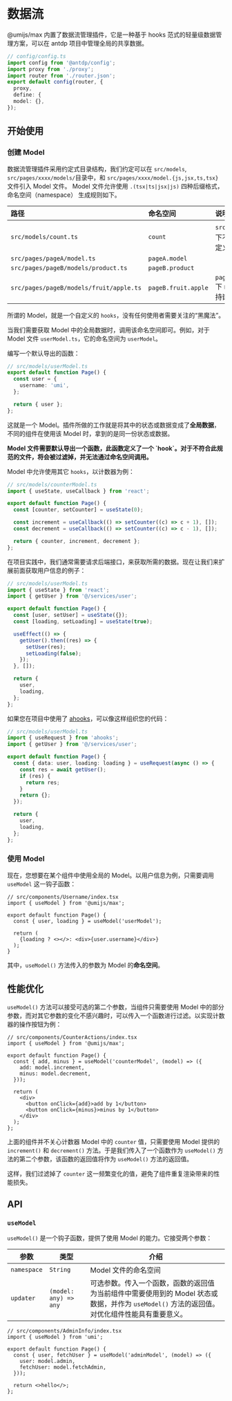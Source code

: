 # 数据流
@umijs/max 内置了数据流管理插件，它是一种基于 hooks 范式的轻量级数据管理方案，可以在 antdp 项目中管理全局的共享数据。

```ts
// config/config.ts
import config from '@antdp/config';
import proxy from './proxy';
import router from './router.json';
export default config(router, {
  proxy,
  define: {
  model: {},
});
```
## 开始使用

### 创建 Model

数据流管理插件采用约定式目录结构，我们约定可以在 `src/models`, `src/pages/xxxx/models/`目录中，和 `src/pages/xxxx/model.{js,jsx,ts,tsx}` 文件引入 Model 文件。 Model 文件允许使用 `.(tsx|ts|jsx|js)` 四种后缀格式，命名空间（namespace） 生成规则如下。

| 路径 | 命名空间 | 说明 |
| :--- |:--- | :--- |
| `src/models/count.ts` | `count` | `src/models` 目录下不支持目录嵌套定义 model |
| `src/pages/pageA/model.ts` | `pageA.model` |  |
| `src/pages/pageB/models/product.ts` | `pageB.product` |  |
| `src/pages/pageB/models/fruit/apple.ts` | `pageB.fruit.apple` |  `pages/xxx/models` 下 model 定义支持嵌套定义 |

所谓的 Model，就是一个自定义的 `hooks`，没有任何使用者需要关注的“黑魔法”。

当我们需要获取 Model 中的全局数据时，调用该命名空间即可。例如，对于 Model 文件 `userModel.ts`，它的命名空间为 `userModel`。

编写一个默认导出的函数：

```ts
// src/models/userModel.ts
export default function Page() {
  const user = {
    username: 'umi',
  };

  return { user };
};
```

这就是一个 Model。插件所做的工作就是将其中的状态或数据变成了**全局数据**，不同的组件在使用该 Model 时，拿到的是同一份状态或数据。

<strong>
Model 文件需要默认导出一个函数，此函数定义了一个 `hook`。对于不符合此规范的文件，将会被过滤掉，并无法通过命名空间调用。
</strong>

Model 中允许使用其它 `hooks`，以计数器为例：

```ts
// src/models/counterModel.ts
import { useState, useCallback } from 'react';

export default function Page() {
  const [counter, setCounter] = useState(0);

  const increment = useCallback(() => setCounter((c) => c + 1), []);
  const decrement = useCallback(() => setCounter((c) => c - 1), []);

  return { counter, increment, decrement };
};
```

在项目实践中，我们通常需要请求后端接口，来获取所需的数据。现在让我们来扩展前面获取用户信息的例子：

```ts
// src/models/userModel.ts
import { useState } from 'react';
import { getUser } from '@/services/user';

export default function Page() {
  const [user, setUser] = useState({});
  const [loading, setLoading] = useState(true);

  useEffect(() => {
    getUser().then((res) => {
      setUser(res);
      setLoading(false);
    });
  }, []);

  return {
    user,
    loading,
  };
};
```

如果您在项目中使用了 [ahooks](https://ahooks.js.org)，可以像这样组织您的代码：

```ts
// src/models/userModel.ts
import { useRequest } from 'ahooks';
import { getUser } from '@/services/user';

export default function Page() {
  const { data: user, loading: loading } = useRequest(async () => {
    const res = await getUser();
    if (res) {
      return res;
    }
    return {};
  });

  return {
    user,
    loading,
  };
};
```

### 使用 Model

现在，您想要在某个组件中使用全局的 Model。以用户信息为例，只需要调用 `useModel` 这一钩子函数：

```tsx
// src/components/Username/index.tsx
import { useModel } from '@umijs/max';

export default function Page() {
  const { user, loading } = useModel('userModel');

  return (
    {loading ? <></>: <div>{user.username}</div>}
  );
}
```

其中，`useModel()` 方法传入的参数为 Model 的**命名空间**。

## 性能优化

`useModel()` 方法可以接受可选的第二个参数，当组件只需要使用 Model 中的部分参数，而对其它参数的变化不感兴趣时，可以传入一个函数进行过滤。以实现计数器的操作按钮为例：

```tsx
// src/components/CounterActions/index.tsx
import { useModel } from '@umijs/max';

export default function Page() {
  const { add, minus } = useModel('counterModel', (model) => ({
    add: model.increment,
    minus: model.decrement,
  }));

  return (
    <div>
      <button onClick={add}>add by 1</button>
      <button onClick={minus}>minus by 1</button>
    </div>
  );
};
```

上面的组件并不关心计数器 Model 中的 `counter` 值，只需要使用 Model 提供的 `increment()` 和 `decrement()` 方法。于是我们传入了一个函数作为 `useModel()` 方法的第二个参数，该函数的返回值将作为 `useModel()` 方法的返回值。

这样，我们过滤掉了 `counter` 这一频繁变化的值，避免了组件重复渲染带来的性能损失。

## API

### `useModel`

`useModel()` 是一个钩子函数，提供了使用 Model 的能力。它接受两个参数：

| 参数 | 类型 | 介绍 |
| --- | --- | --- |
| `namespace` | `String` | Model 文件的命名空间 |
| `updater` | `(model: any) => any` | 可选参数。传入一个函数，函数的返回值为当前组件中需要使用到的 Model 状态或数据，并作为 `useModel()` 方法的返回值。对优化组件性能具有重要意义。 |

```tsx
// src/components/AdminInfo/index.tsx
import { useModel } from 'umi';

export default function Page() {
  const { user, fetchUser } = useModel('adminModel', (model) => ({
    user: model.admin,
    fetchUser: model.fetchAdmin,
  }));

  return <>hello</>;
};
```